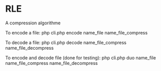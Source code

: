 # RLE
A compression algorithme 

To encode a file: 
php cli.php encode name_file name_file_compress

To decode a file: 
php cli.php decode name_file_compress name_file_decompress

To encode and decode file (done for testing): 
php cli.php duo name_file name_file_compress name_file_decompress

